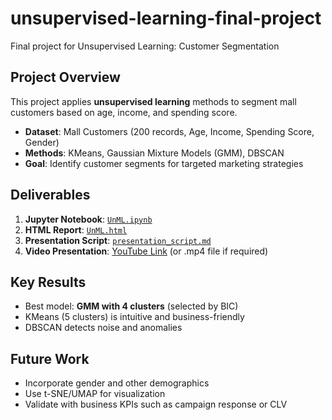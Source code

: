 # unsupervised-learning-final-project
Final project for Unsupervised Learning: Customer Segmentation



## Project Overview
This project applies **unsupervised learning** methods to segment mall customers based on age, income, and spending score.

- **Dataset**: Mall Customers (200 records, Age, Income, Spending Score, Gender)
- **Methods**: KMeans, Gaussian Mixture Models (GMM), DBSCAN
- **Goal**: Identify customer segments for targeted marketing strategies

## Deliverables
1. **Jupyter Notebook**: [`UnML.ipynb`](./UnML.ipynb)  
2. **HTML Report**: [`UnML.html`](./UnML.html)  
3. **Presentation Script**: [`presentation_script.md`](./presentation_script.md)  
4. **Video Presentation**: [YouTube Link](https://youtu.be/xxxx) (or .mp4 file if required)  

##  Key Results
- Best model: **GMM with 4 clusters** (selected by BIC)
- KMeans (5 clusters) is intuitive and business-friendly
- DBSCAN detects noise and anomalies

##  Future Work
- Incorporate gender and other demographics
- Use t-SNE/UMAP for visualization
- Validate with business KPIs such as campaign response or CLV
